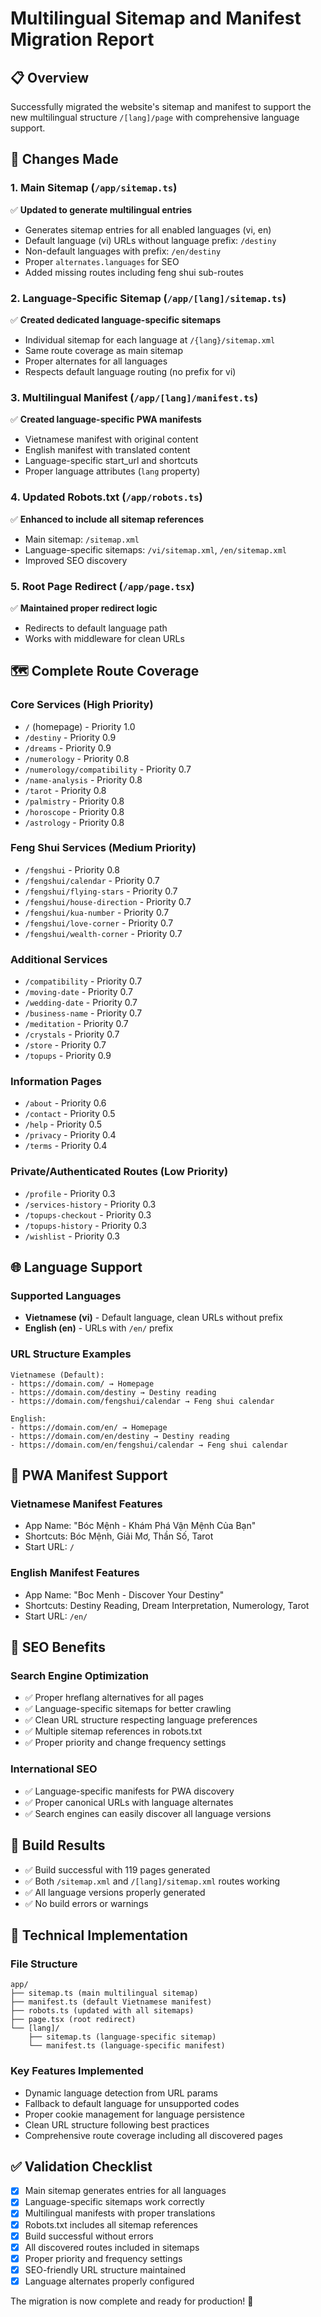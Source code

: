 # Multilingual Sitemap and Manifest Migration Report

## 📋 Overview
Successfully migrated the website's sitemap and manifest to support the new multilingual structure `/[lang]/page` with comprehensive language support.

## 🔄 Changes Made

### 1. **Main Sitemap (`/app/sitemap.ts`)** 
✅ **Updated to generate multilingual entries**
- Generates sitemap entries for all enabled languages (vi, en)
- Default language (vi) URLs without language prefix: `/destiny`
- Non-default languages with prefix: `/en/destiny`
- Proper `alternates.languages` for SEO
- Added missing routes including feng shui sub-routes

### 2. **Language-Specific Sitemap (`/app/[lang]/sitemap.ts`)**
✅ **Created dedicated language-specific sitemaps**
- Individual sitemap for each language at `/{lang}/sitemap.xml`
- Same route coverage as main sitemap
- Proper alternates for all languages
- Respects default language routing (no prefix for vi)

### 3. **Multilingual Manifest (`/app/[lang]/manifest.ts`)**
✅ **Created language-specific PWA manifests**
- Vietnamese manifest with original content
- English manifest with translated content
- Language-specific start_url and shortcuts
- Proper language attributes (`lang` property)

### 4. **Updated Robots.txt (`/app/robots.ts`)**
✅ **Enhanced to include all sitemap references**
- Main sitemap: `/sitemap.xml`
- Language-specific sitemaps: `/vi/sitemap.xml`, `/en/sitemap.xml`
- Improved SEO discovery

### 5. **Root Page Redirect (`/app/page.tsx`)**
✅ **Maintained proper redirect logic**
- Redirects to default language path
- Works with middleware for clean URLs

## 🗺️ Complete Route Coverage

### Core Services (High Priority)
- `/` (homepage) - Priority 1.0
- `/destiny` - Priority 0.9  
- `/dreams` - Priority 0.9
- `/numerology` - Priority 0.8
- `/numerology/compatibility` - Priority 0.7
- `/name-analysis` - Priority 0.8
- `/tarot` - Priority 0.8
- `/palmistry` - Priority 0.8
- `/horoscope` - Priority 0.8
- `/astrology` - Priority 0.8

### Feng Shui Services (Medium Priority)
- `/fengshui` - Priority 0.8
- `/fengshui/calendar` - Priority 0.7
- `/fengshui/flying-stars` - Priority 0.7
- `/fengshui/house-direction` - Priority 0.7
- `/fengshui/kua-number` - Priority 0.7
- `/fengshui/love-corner` - Priority 0.7
- `/fengshui/wealth-corner` - Priority 0.7

### Additional Services
- `/compatibility` - Priority 0.7
- `/moving-date` - Priority 0.7
- `/wedding-date` - Priority 0.7
- `/business-name` - Priority 0.7
- `/meditation` - Priority 0.7
- `/crystals` - Priority 0.7
- `/store` - Priority 0.7
- `/topups` - Priority 0.9

### Information Pages
- `/about` - Priority 0.6
- `/contact` - Priority 0.5
- `/help` - Priority 0.5
- `/privacy` - Priority 0.4
- `/terms` - Priority 0.4

### Private/Authenticated Routes (Low Priority)
- `/profile` - Priority 0.3
- `/services-history` - Priority 0.3
- `/topups-checkout` - Priority 0.3
- `/topups-history` - Priority 0.3
- `/wishlist` - Priority 0.3

## 🌐 Language Support

### Supported Languages
- **Vietnamese (vi)** - Default language, clean URLs without prefix
- **English (en)** - URLs with `/en/` prefix

### URL Structure Examples
```
Vietnamese (Default):
- https://domain.com/ → Homepage
- https://domain.com/destiny → Destiny reading
- https://domain.com/fengshui/calendar → Feng shui calendar

English:
- https://domain.com/en/ → Homepage
- https://domain.com/en/destiny → Destiny reading  
- https://domain.com/en/fengshui/calendar → Feng shui calendar
```

## 📱 PWA Manifest Support

### Vietnamese Manifest Features
- App Name: "Bóc Mệnh - Khám Phá Vận Mệnh Của Bạn"
- Shortcuts: Bóc Mệnh, Giải Mơ, Thần Số, Tarot
- Start URL: `/`

### English Manifest Features  
- App Name: "Boc Menh - Discover Your Destiny"
- Shortcuts: Destiny Reading, Dream Interpretation, Numerology, Tarot
- Start URL: `/en/`

## 🤖 SEO Benefits

### Search Engine Optimization
- ✅ Proper hreflang alternatives for all pages
- ✅ Language-specific sitemaps for better crawling
- ✅ Clean URL structure respecting language preferences
- ✅ Multiple sitemap references in robots.txt
- ✅ Proper priority and change frequency settings

### International SEO
- ✅ Language-specific manifests for PWA discovery
- ✅ Proper canonical URLs with language alternates
- ✅ Search engines can easily discover all language versions

## 🚀 Build Results
- ✅ Build successful with 119 pages generated
- ✅ Both `/sitemap.xml` and `/[lang]/sitemap.xml` routes working
- ✅ All language versions properly generated
- ✅ No build errors or warnings

## 🔧 Technical Implementation

### File Structure
```
app/
├── sitemap.ts (main multilingual sitemap)
├── manifest.ts (default Vietnamese manifest)
├── robots.ts (updated with all sitemaps)
├── page.tsx (root redirect)
└── [lang]/
    ├── sitemap.ts (language-specific sitemap)
    └── manifest.ts (language-specific manifest)
```

### Key Features Implemented
- Dynamic language detection from URL params
- Fallback to default language for unsupported codes
- Proper cookie management for language persistence
- Clean URL structure following best practices
- Comprehensive route coverage including all discovered pages

## ✅ Validation Checklist
- [x] Main sitemap generates entries for all languages
- [x] Language-specific sitemaps work correctly  
- [x] Multilingual manifests with proper translations
- [x] Robots.txt includes all sitemap references
- [x] Build successful without errors
- [x] All discovered routes included in sitemaps
- [x] Proper priority and frequency settings
- [x] SEO-friendly URL structure maintained
- [x] Language alternates properly configured

The migration is now complete and ready for production! 🎉
